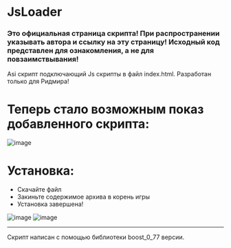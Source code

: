 # JsLoader
### Это официальная страница скрипта! При распространении указывать автора и ссылку на эту страницу! Исходный код представлен для ознакомления, а не для повзаимствывания!

Asi скрипт подключающий Js скрипты в файл index.html. Разработан только для Ридмира!

# Теперь стало возможным показ добавленного скрипта:
![image](https://user-images.githubusercontent.com/68365842/150682616-ff69acf8-4de1-48c6-83c3-b6f7400ef997.png)


# Установка:
* Скачайте файл
* Закиньте содержимое архива в корень игры
* Установка завершена!

![image](https://user-images.githubusercontent.com/68365842/146212353-779cbeae-ec18-4609-92d8-494d5b2d7767.png)
![image](https://user-images.githubusercontent.com/68365842/146212360-f4e3e286-6501-481c-8353-ece20ef6ca2f.png)


___
Скрипт написан с помощью библиотеки boost_0_77 версии.
